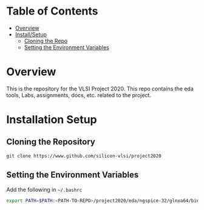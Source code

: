 # Table of Contents 
- [Overview](#Overview)
- [Install/Setup](#Installation-Setup)
    - [Cloning the Repo](##cloning-the-repository)
    - [Setting the Environment Variables](##setting-the-environment-variables)
# Overview

This is the repository for the VLSI Project 2020. This repo contains the eda tools, Labs, assignments, docs, etc. related to the project.

# Installation Setup

## Cloning the Repository
```bash
git clone https://www.github.com/silicon-vlsi/project2020
```

## Setting the Environment Variables
Add the following in ```~/.bashrc```
```bash
export PATH=$PATH:<PATH-TO-REPO>/project2020/eda/ngspice-32/glnxa64/bin
```
